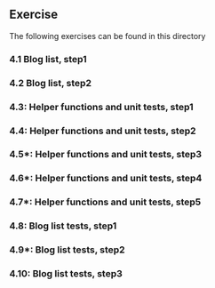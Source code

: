 ## Exercise

The following exercises can be found in this directory

### 4.1 Blog list, step1

### 4.2 Blog list, step2

### 4.3: Helper functions and unit tests, step1

### 4.4: Helper functions and unit tests, step2

### 4.5*: Helper functions and unit tests, step3

### 4.6*: Helper functions and unit tests, step4

### 4.7*: Helper functions and unit tests, step5

### 4.8: Blog list tests, step1

### 4.9*: Blog list tests, step2

### 4.10: Blog list tests, step3